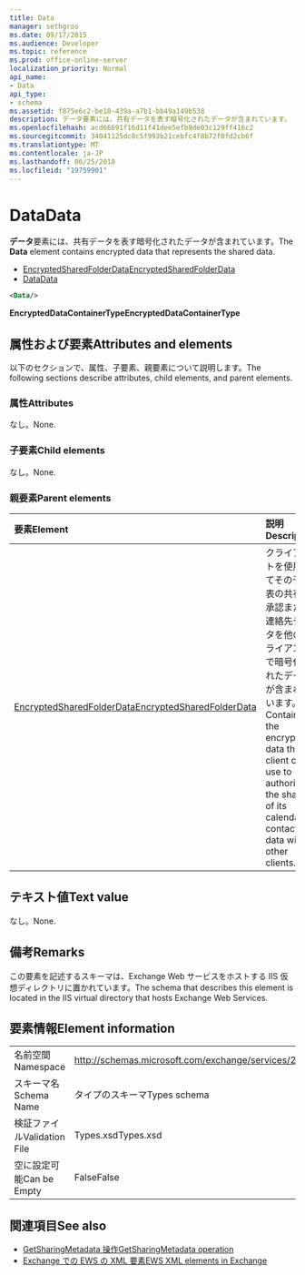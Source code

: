 ```yaml
---
title: Data
manager: sethgros
ms.date: 09/17/2015
ms.audience: Developer
ms.topic: reference
ms.prod: office-online-server
localization_priority: Normal
api_name:
- Data
api_type:
- schema
ms.assetid: f875e6c2-be18-439a-a7b1-bb49a149b538
description: データ要素には、共有データを表す暗号化されたデータが含まれています。
ms.openlocfilehash: acd66691f16d11f41dee5efb9de03c129ff416c2
ms.sourcegitcommit: 34041125dc8c5f993b21cebfc4f8b72f0fd2cb6f
ms.translationtype: MT
ms.contentlocale: ja-JP
ms.lasthandoff: 06/25/2018
ms.locfileid: "19759901"
---
```

# <a name="data"></a><span data-ttu-id="6935c-103">Data</span><span class="sxs-lookup"><span data-stu-id="6935c-103">Data</span></span>

<span data-ttu-id="6935c-104">**データ**要素には、共有データを表す暗号化されたデータが含まれています。</span><span class="sxs-lookup"><span data-stu-id="6935c-104">The **Data** element contains encrypted data that represents the shared data.</span></span> 
  
- [<span data-ttu-id="6935c-105">EncryptedSharedFolderData</span><span class="sxs-lookup"><span data-stu-id="6935c-105">EncryptedSharedFolderData</span></span>](encryptedsharedfolderdata.md)  
- [<span data-ttu-id="6935c-106">Data</span><span class="sxs-lookup"><span data-stu-id="6935c-106">Data</span></span>](data.md)
  
```xml
<Data/>
```

<span data-ttu-id="6935c-107">**EncryptedDataContainerType**</span><span class="sxs-lookup"><span data-stu-id="6935c-107">**EncryptedDataContainerType**</span></span>

## <a name="attributes-and-elements"></a><span data-ttu-id="6935c-108">属性および要素</span><span class="sxs-lookup"><span data-stu-id="6935c-108">Attributes and elements</span></span>

<span data-ttu-id="6935c-109">以下のセクションで、属性、子要素、親要素について説明します。</span><span class="sxs-lookup"><span data-stu-id="6935c-109">The following sections describe attributes, child elements, and parent elements.</span></span>
  
### <a name="attributes"></a><span data-ttu-id="6935c-110">属性</span><span class="sxs-lookup"><span data-stu-id="6935c-110">Attributes</span></span>

<span data-ttu-id="6935c-111">なし。</span><span class="sxs-lookup"><span data-stu-id="6935c-111">None.</span></span>
  
### <a name="child-elements"></a><span data-ttu-id="6935c-112">子要素</span><span class="sxs-lookup"><span data-stu-id="6935c-112">Child elements</span></span>

<span data-ttu-id="6935c-113">なし。</span><span class="sxs-lookup"><span data-stu-id="6935c-113">None.</span></span>
  
### <a name="parent-elements"></a><span data-ttu-id="6935c-114">親要素</span><span class="sxs-lookup"><span data-stu-id="6935c-114">Parent elements</span></span>

|<span data-ttu-id="6935c-115">**要素**</span><span class="sxs-lookup"><span data-stu-id="6935c-115">**Element**</span></span>|<span data-ttu-id="6935c-116">**説明**</span><span class="sxs-lookup"><span data-stu-id="6935c-116">**Description**</span></span>|
|:-----|:-----|
|[<span data-ttu-id="6935c-117">EncryptedSharedFolderData</span><span class="sxs-lookup"><span data-stu-id="6935c-117">EncryptedSharedFolderData</span></span>](encryptedsharedfolderdata.md) <br/> |<span data-ttu-id="6935c-118">クライアントを使用してその予定表の共有を承認または連絡先データを他のクライアントで暗号化されたデータが含まれています。</span><span class="sxs-lookup"><span data-stu-id="6935c-118">Contains the encrypted data that a client can use to authorize the sharing of its calendar or contact data with other clients.</span></span>  <br/> |
   
## <a name="text-value"></a><span data-ttu-id="6935c-119">テキスト値</span><span class="sxs-lookup"><span data-stu-id="6935c-119">Text value</span></span>

<span data-ttu-id="6935c-120">なし。</span><span class="sxs-lookup"><span data-stu-id="6935c-120">None.</span></span>
  
## <a name="remarks"></a><span data-ttu-id="6935c-121">備考</span><span class="sxs-lookup"><span data-stu-id="6935c-121">Remarks</span></span>

<span data-ttu-id="6935c-122">この要素を記述するスキーマは、Exchange Web サービスをホストする IIS 仮想ディレクトリに置かれています。</span><span class="sxs-lookup"><span data-stu-id="6935c-122">The schema that describes this element is located in the IIS virtual directory that hosts Exchange Web Services.</span></span>
  
## <a name="element-information"></a><span data-ttu-id="6935c-123">要素情報</span><span class="sxs-lookup"><span data-stu-id="6935c-123">Element information</span></span>

|||
|:-----|:-----|
|<span data-ttu-id="6935c-124">名前空間</span><span class="sxs-lookup"><span data-stu-id="6935c-124">Namespace</span></span>  <br/> |http://schemas.microsoft.com/exchange/services/2006/types  <br/> |
|<span data-ttu-id="6935c-125">スキーマ名</span><span class="sxs-lookup"><span data-stu-id="6935c-125">Schema Name</span></span>  <br/> |<span data-ttu-id="6935c-126">タイプのスキーマ</span><span class="sxs-lookup"><span data-stu-id="6935c-126">Types schema</span></span>  <br/> |
|<span data-ttu-id="6935c-127">検証ファイル</span><span class="sxs-lookup"><span data-stu-id="6935c-127">Validation File</span></span>  <br/> |<span data-ttu-id="6935c-128">Types.xsd</span><span class="sxs-lookup"><span data-stu-id="6935c-128">Types.xsd</span></span>  <br/> |
|<span data-ttu-id="6935c-129">空に設定可能</span><span class="sxs-lookup"><span data-stu-id="6935c-129">Can be Empty</span></span>  <br/> |<span data-ttu-id="6935c-130">False</span><span class="sxs-lookup"><span data-stu-id="6935c-130">False</span></span>  <br/> |
   
## <a name="see-also"></a><span data-ttu-id="6935c-131">関連項目</span><span class="sxs-lookup"><span data-stu-id="6935c-131">See also</span></span>

- [<span data-ttu-id="6935c-132">GetSharingMetadata 操作</span><span class="sxs-lookup"><span data-stu-id="6935c-132">GetSharingMetadata operation</span></span>](getsharingmetadata-operation.md)
- [<span data-ttu-id="6935c-133">Exchange での EWS の XML 要素</span><span class="sxs-lookup"><span data-stu-id="6935c-133">EWS XML elements in Exchange</span></span>](ews-xml-elements-in-exchange.md)

